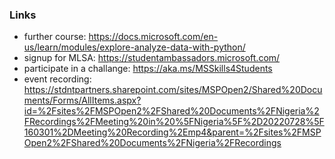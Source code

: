 ### Links
* further course: 
    https://docs.microsoft.com/en-us/learn/modules/explore-analyze-data-with-python/
* signup for MLSA:
    https://studentambassadors.microsoft.com/
* participate in a challange:
    https://aka.ms/MSSkills4Students
* event recording:
    https://stdntpartners.sharepoint.com/sites/MSPOpen2/Shared%20Documents/Forms/AllItems.aspx?id=%2Fsites%2FMSPOpen2%2FShared%20Documents%2FNigeria%2FRecordings%2FMeeting%20in%20%5FNigeria%5F%2D20220728%5F160301%2DMeeting%20Recording%2Emp4&parent=%2Fsites%2FMSPOpen2%2FShared%20Documents%2FNigeria%2FRecordings
